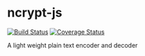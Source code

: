 # ncrypt-js

[![Build Status](https://travis-ci.com/ajimae/ncrypt-js.svg?branch=master)](https://travis-ci.com/ajimae/ncrypt-js) [![Coverage Status](https://coveralls.io/repos/github/ajimae/ncrypt-js/badge.svg)](https://coveralls.io/github/ajimae/ncrypt-js)

A light weight plain text encoder and decoder

